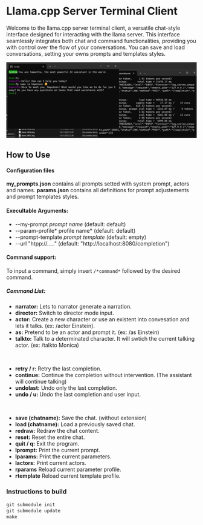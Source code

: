 # Llama.cpp Server Terminal Client

Welcome to the llama.cpp server terminal client, a versatile chat-style interface designed for interacting with the llama server. This interface seamlessly integrates both chat and command functionalities, providing you with control over the flow of your conversations. You can save and load conversations, setting your owns prompts and templates styles.

![Chat style view](screenshot.png)

## How to Use
#### Configuration files
**my_prompts.json**  contains all prompts setted with system prompt, actors and names.
**params.json**  contains all definitions for prompt adjustements and prompt templates styles.

#### Execultable Arguments:
-  --my-prompt *prompt name*           (default: default)
-  --param-profile* profile name*      (default: default)
-  --prompt-template *prompt template* (default: empty)
-  --url "htpp://....."                (default: "http://localhost:8080/completion")

#### Command support:
To input a command, simply insert `/*command*` followed by the desired command.

##### Command List:
- **narrator:** Lets to narrator generate a narration.
- **director:** Switch to director mode input.
- **actor:** Create a new character or use an existent into convesation and lets it talks. (ex: /actor Einstein).
- **as:** Pretend to be an actor and prompt it. (ex: /as Einstein)
- **talkto:** Talk to a determinated character. It will swtich the current talking actor. (ex: /talkto Monica)

<br>

- **retry / r:** Retry the last completion.
- **continue:** Continue the completion without intervention. (The assistant will continue talking)
- **undolast:** Undo only the last completion.
- **undo / u:** Undo the last completion and user input.

<br>
  
- **save (chatname):** Save the chat. (without extension)
- **load (chatname):** Load a previously saved chat.
- **redraw:** Redraw the chat content.
- **reset:** Reset the entire chat.
- **quit / q:** Exit the program.
- **lprompt:** Print the current prompt.
- **lparams:** Print the current parameters.
- **lactors:** Print current actors.
- **rparams** Reload current parameter profile.
- **rtemplate** Reload current template profile.

### Instructions to build

    git submodule init
    git submodule update
    make
